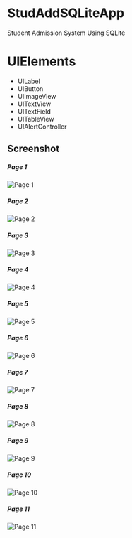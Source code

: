 # StudAddSQLiteApp
Student Admission System Using SQLite


# UIElements
* UILabel
* UIButton
* UIImageView
* UITextView
* UITextField
* UITableView
* UIAlertController

## Screenshot
##### Page 1
![Page 1](https://github.com/Prithiviraj69/StudAddSQLiteApp/blob/main/StudentAdmissionSQLiteApp/1.png)
##### Page 2
![Page 2](https://github.com/Prithiviraj69/StudAddSQLiteApp/blob/main/StudentAdmissionSQLiteApp/2.png)
##### Page 3
![Page 3](https://github.com/Prithiviraj69/StudAddSQLiteApp/blob/main/StudentAdmissionSQLiteApp/3.png)
##### Page 4
![Page 4](https://github.com/Prithiviraj69/StudAddSQLiteApp/blob/main/StudentAdmissionSQLiteApp/4.png)
##### Page 5
![Page 5](https://github.com/Prithiviraj69/StudAddSQLiteApp/blob/main/StudentAdmissionSQLiteApp/5.png)
##### Page 6
![Page 6](https://github.com/Prithiviraj69/StudAddSQLiteApp/blob/main/StudentAdmissionSQLiteApp/6.png)
##### Page 7
![Page 7](https://github.com/Prithiviraj69/StudAddSQLiteApp/blob/main/StudentAdmissionSQLiteApp/7.png)
##### Page 8
![Page 8](https://github.com/Prithiviraj69/StudAddSQLiteApp/blob/main/StudentAdmissionSQLiteApp/8.png)
##### Page 9
![Page 9](https://github.com/Prithiviraj69/StudAddSQLiteApp/blob/main/StudentAdmissionSQLiteApp/9.png)
##### Page 10
![Page 10](https://github.com/Prithiviraj69/StudAddSQLiteApp/blob/main/StudentAdmissionSQLiteApp/10.png)
##### Page 11
![Page 11](https://github.com/Prithiviraj69/StudAddSQLiteApp/blob/main/StudentAdmissionSQLiteApp/11.png)
